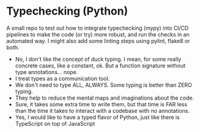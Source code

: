# Typechecking (Python)

A small repo to test out how to integrate typechecking (mypy) into
CI/CD pipelines to make the code (or try) more robust, and run the
checks in an automated way. I might also add some linting steps
using pylint, flake8 or both.


- No, I don't like the concept of duck typing. I mean, for some really
concrete cases, like a constant, ok. But a function signature without type
annotations... nope.
- I treat types as a communication tool.
- We don't need to type ALL, ALWAYS. Some typing is better than ZERO typing.
- They help to reduce the mental maps and imaginations about the code.
- Sure, it takes some extra time to write them, but that time is FAR less than
the time it takes to interact with a codebase with no annotations.
- Yes, I would like to have a typed flavor of Python, just like there is
TypeScript on top of JavaScript
